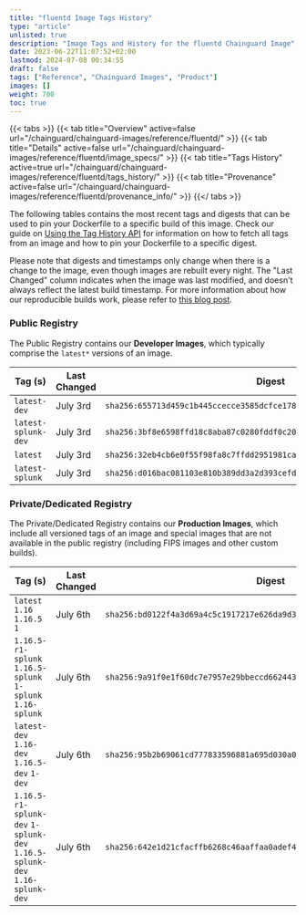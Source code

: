 ```yaml
---
title: "fluentd Image Tags History"
type: "article"
unlisted: true
description: "Image Tags and History for the fluentd Chainguard Image"
date: 2023-06-22T11:07:52+02:00
lastmod: 2024-07-08 00:34:55
draft: false
tags: ["Reference", "Chainguard Images", "Product"]
images: []
weight: 700
toc: true
---
```


{{< tabs >}}
{{< tab title="Overview" active=false url="/chainguard/chainguard-images/reference/fluentd/" >}}
{{< tab title="Details" active=false url="/chainguard/chainguard-images/reference/fluentd/image_specs/" >}}
{{< tab title="Tags History" active=true url="/chainguard/chainguard-images/reference/fluentd/tags_history/" >}}
{{< tab title="Provenance" active=false url="/chainguard/chainguard-images/reference/fluentd/provenance_info/" >}}
{{</ tabs >}}

The following tables contains the most recent tags and digests that can be used to pin your Dockerfile to a specific build of this image. Check our guide on [Using the Tag History API](/chainguard/chainguard-images/using-the-tag-history-api/) for information on how to fetch all tags from an image and how to pin your Dockerfile to a specific digest.

Please note that digests and timestamps only change when there is a change to the image, even though images are rebuilt every night. The "Last Changed" column indicates when the image was last modified, and doesn't always reflect the latest build timestamp. For more information about how our reproducible builds work, please refer to [this blog post](https://www.chainguard.dev/unchained/reproducing-chainguards-reproducible-image-builds).

### Public Registry
The Public Registry contains our **Developer Images**, which typically comprise the `latest*` versions of an image.

| Tag (s)              | Last Changed | Digest                                                                    |
|----------------------|--------------|---------------------------------------------------------------------------|
|  `latest-dev`        | July 3rd     | `sha256:655713d459c1b445ccecce3585dcfce178f46d59f32f2e6c5ed6ac8b69ee3945` |
|  `latest-splunk-dev` | July 3rd     | `sha256:3bf8e6598ffd18c8aba87c0280fddf0c20c4de254d133a26cd36e648d8613d33` |
|  `latest`            | July 3rd     | `sha256:32eb4cb6e0f55f98fa8c7ffdd2951981ca0915c0b2f7d17850bb984987bb3483` |
|  `latest-splunk`     | July 3rd     | `sha256:d016bac081103e810b389dd3a2d393cefd417754d57f1c826f58fd77128e0d9b` |


### Private/Dedicated Registry
The Private/Dedicated Registry contains our **Production Images**, which include all versioned tags of an image and special images that are not available in the public registry (including FIPS images and other custom builds).

| Tag (s)                                                                      | Last Changed | Digest                                                                    |
|------------------------------------------------------------------------------|--------------|---------------------------------------------------------------------------|
|  `latest` `1.16` `1.16.5` `1`                                                | July 6th     | `sha256:bd0122f4a3d69a4c5c1917217e626da9d3ca4391051bff5e55a5fcb91b092b12` |
|  `1.16.5-r1-splunk` `1.16.5-splunk` `1-splunk` `1.16-splunk`                 | July 6th     | `sha256:9a91f0e1f60dc7e7957e29bbeccd6624431201c4cc8bc9b2d31bb24749123d70` |
|  `latest-dev` `1.16-dev` `1.16.5-dev` `1-dev`                                | July 6th     | `sha256:95b2b69061cd777833596881a695d030a01eb797e2ca85faa23a2d6188e08838` |
|  `1.16.5-r1-splunk-dev` `1-splunk-dev` `1.16.5-splunk-dev` `1.16-splunk-dev` | July 6th     | `sha256:642e1d21cfacffb6268c46aaffaa0adef42016803f40f840b40be5505fc4728c` |

